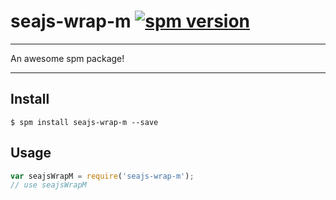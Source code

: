 # seajs-wrap-m [![spm version](http://spmjs.io/badge/seajs-wrap-m)](http://spmjs.io/package/seajs-wrap-m)

---

An awesome spm package!

---

## Install

```
$ spm install seajs-wrap-m --save
```

## Usage

```js
var seajsWrapM = require('seajs-wrap-m');
// use seajsWrapM
```
